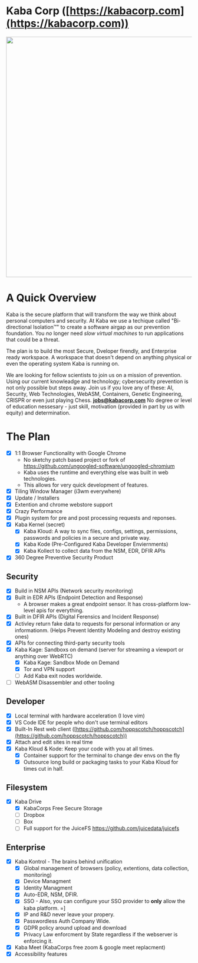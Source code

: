 # Kaba Corp ([https://kabacorp.com](https://kabacorp.com))

<img width="650" style="width:650px!important;" src="https://github.com/KabaCorp/.github/blob/main/profile/kaba-browser.gif?raw=true" />

# A Quick Overview

Kaba is the secure platform that will transform the way we think about personal computers and security. At Kaba we use a techique called "Bi-directional Isolation™" to create a software airgap as our prevention foundation. You *no* longer need *slow virtual machines* to run applications that could be a threat.

The plan is to build the most Secure, Dveloper firendly, and Enterprise ready workspace. A workspace that doesn't depend on anything physical
or even the operating system Kaba is running on. 

We are looking for fellow scientists to join us on a mission of prevention. Using our current knowleadge and technology; cybersecurity prevention is not only possible but steps away. Join us if you love any of these: AI, Security, Web Technologies, WebASM, Containers, Genetic Engineering, CRISPR or even just playing Chess. **jobs@kabacorp.com** No degree or level of education nessesary - just skill, motivation (provided in part by us with equity) and determination.

# The Plan

- [x] 1:1 Browser Functionality with Google Chrome
  - No sketchy patch based project or fork of https://github.com/ungoogled-software/ungoogled-chromium
  - Kaba uses the runtime and everything else was built in web technologies.
  - This allows for very quick development of features.
- [x] Tiling Window Manager (i3wm everywhere)
- [x] Update / Installers
- [x] Extention and chrome webstore support
- [x] Crazy Performance
- [x] Plugin system for pre and post processing requests and reponses.
- [x] Kaba Kernel (secret)
  - [x] Kaba Kloud: A way to sync files, configs, settings, permissions, passwords and policies in a secure and private way.
  - [x] Kaba Kode (Pre-Configured Kaba Developer Enviernments)
  - [x] Kaba Kollect to collect data from the NSM, EDR, DFIR APIs
- [x] 360 Degree Preventive Security Product

## Security

- [x] Build in NSM APIs (Network security monitoring)
- [x] Built in EDR APIs (Endpoint Detection and Response) 
  - A browser makes a great endpoint sensor. It has cross-platform low-level apis for everything.
- [x] Built in DFIR APIs (Digital Ferensics and Incident Response)
- [x] Activley return fake data to requests for personal information or any informationm. (Helps Prevent Identity Modeling and destroy existing ones)
- [x] APIs for connecting third-party security tools
- [x] Kaba Kage: Sandboxs on demand (server for streaming a viewport or anything over WebRTC)
  - [x] Kaba Kage: Sandbox Mode on Demand
  - [x] Tor and VPN support
  - [ ] Add Kaba exit nodes worldwide.
- [ ] WebASM Disassembler and other tooling

## Developer

- [x] Local terminal with hardware acceleration (I love vim)
- [x] VS Code IDE for people who don't use terminal editors
- [x] Built-In Rest web client ([https://github.com/hoppscotch/hoppscotch](https://github.com/hoppscotch/hoppscotch))
- [x] Attach and edit sites in real time
- [x] Kaba Kloud & Kode: Keep your code with you at all times.
  - [x] Container support for the terminal to change dev envs on the fly
  - [x] Outsource long build or packaging tasks to your Kaba Kloud for times cut in half.

## Filesystem

- [x] Kaba Drive
  - [x] KabaCorps Free Secure Storage
  - [ ] Dropbox
  - [ ] Box
  - [ ] Full support for the JuiceFS https://github.com/juicedata/juicefs

## Enterprise

- [x] Kaba Kontrol - The brains behind unification
  - [x] Global management of browsers (policy, extentions, data collection, monitoring)
  - [x] Device Managment
  - [x] Identity Managment
  - [x] Auto-EDR, NSM, DFIR.
  - [x] SSO - Also, you can configure your SSO provider to **only** allow the kaba platform. =]
  - [x] IP and R&D never leave your propery.
  - [x] Passwordless Auth Company Wide.
  - [x] GDPR policy around upload and download
  - [x] Privacy Law enforcment by State regardless if the webserver is enforcing it.
- [x] Kaba Meet (KabaCorps free zoom & google meet replacment)
- [x] Accessibility features
